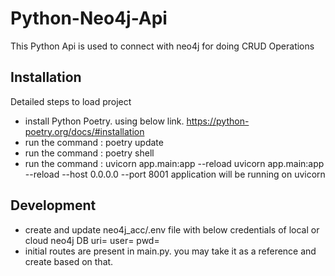 # Python-Neo4j-Api

This Python Api is used to connect with neo4j for doing CRUD Operations

## Installation
Detailed steps to load project
- install Python Poetry. using below link.
    https://python-poetry.org/docs/#installation
- run the command : poetry update
- run the command : poetry shell
- run the command : uvicorn app.main:app --reload
uvicorn app.main:app --reload --host 0.0.0.0 --port 8001
application will be running on uvicorn

## Development
- create and update neo4j_acc/.env file with below credentials of local or cloud neo4j DB
  uri=
  user=
  pwd=
- initial routes are present in main.py. you may take it as a reference and create based on that.
